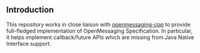## Introduction

This repository works in close liaison with [openmessaging-cpp](https://github.com/lizhanhui/openmessaging-cpp) to 
provide full-fledged implementation of OpenMessaging Specification. In particular, it helps implement callback/future 
APIs which are missing from Java Native Interface support.  